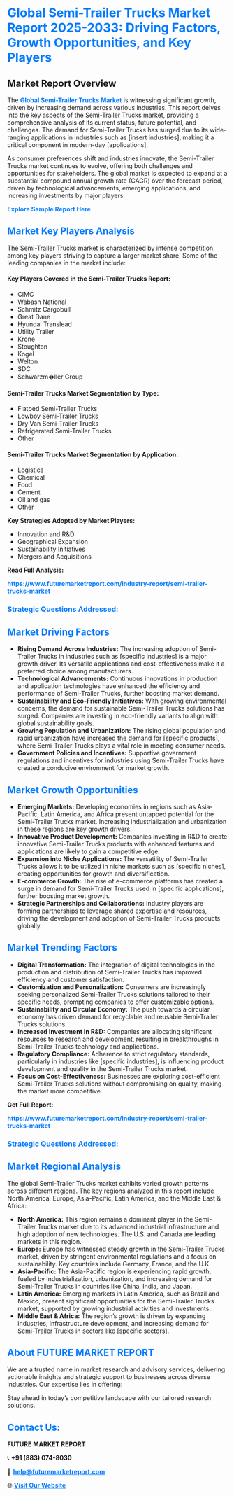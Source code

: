 <h1 style="color: #007BFF;">Global Semi-Trailer Trucks Market Report 2025-2033: Driving Factors, Growth Opportunities, and Key Players</h1>

<section id="overview">
<h2>Market Report Overview</h2>
<p>The <a href="https://www.futuremarketreport.com/industry-report/semi-trailer-trucks-market" style="color: #007BFF; text-decoration: none;"><strong>Global Semi-Trailer Trucks Market</strong></a> is witnessing significant growth, driven by increasing demand across various industries. This report delves into the key aspects of the Semi-Trailer Trucks market, providing a comprehensive analysis of its current status, future potential, and challenges. The demand for Semi-Trailer Trucks has surged due to its wide-ranging applications in industries such as [insert industries], making it a critical component in modern-day [applications].</p>
<p>As consumer preferences shift and industries innovate, the Semi-Trailer Trucks market continues to evolve, offering both challenges and opportunities for stakeholders. The global market is expected to expand at a substantial compound annual growth rate (CAGR) over the forecast period, driven by technological advancements, emerging applications, and increasing investments by major players.</p>
</section>

<section id="overview">
<p><a href="https://www.futuremarketreport.com/request-sample/reportId=58418" style="color: #007BFF; text-decoration: none;"><strong>Explore Sample Report Here</strong></a></p>
</section>

<section id="key-players">
<h2 style="color: #007BFF;">Market Key Players Analysis</h2>
<p>The Semi-Trailer Trucks market is characterized by intense competition among key players striving to capture a larger market share. Some of the leading companies in the market include:</p>
<h4>Key Players Covered in the Semi-Trailer Trucks Report:</h4>
<ul><li>CIMC</li><li>Wabash National</li><li>Schmitz Cargobull</li><li>Great Dane</li><li>Hyundai Translead</li><li>Utility Trailer</li><li>Krone</li><li>Stoughton</li><li>Kogel</li><li>Welton</li><li>SDC</li><li>Schwarzm�ller Group</li></ul>
<h4>Semi-Trailer Trucks Market Segmentation by Type:</h4>
<ul><li>Flatbed Semi-Trailer Trucks</li><li>Lowboy Semi-Trailer Trucks</li><li>Dry Van Semi-Trailer Trucks</li><li>Refrigerated Semi-Trailer Trucks</li><li>Other</li></ul>

<h4>Semi-Trailer Trucks Market Segmentation by Application:</h4>
<ul><li>Logistics</li><li>Chemical</li><li>Food</li><li>Cement</li><li>Oil and gas</li><li>Other</li></ul>
<p><strong>Key Strategies Adopted by Market Players:</strong></p>
<ul>
<li>Innovation and R&D</li>
<li>Geographical Expansion</li>
<li>Sustainability Initiatives</li>
<li>Mergers and Acquisitions</li>
</ul>
</section>

<section>
<p><strong>Read Full Analysis: </strong></p><a href="https://www.futuremarketreport.com/industry-report/semi-trailer-trucks-market" style="color: #007BFF; text-decoration: none;"><strong>https://www.futuremarketreport.com/industry-report/semi-trailer-trucks-market</strong></a>
<h3 style="color: #007BFF;">Strategic Questions Addressed:</h3>
</section>

<section id="driving-factors">
<h2 style="color: #007BFF;">Market Driving Factors</h2>
<ul>
<li><strong>Rising Demand Across Industries:</strong> The increasing adoption of Semi-Trailer Trucks in industries such as [specific industries] is a major growth driver. Its versatile applications and cost-effectiveness make it a preferred choice among manufacturers.</li>
<li><strong>Technological Advancements:</strong> Continuous innovations in production and application technologies have enhanced the efficiency and performance of Semi-Trailer Trucks, further boosting market demand.</li>
<li><strong>Sustainability and Eco-Friendly Initiatives:</strong> With growing environmental concerns, the demand for sustainable Semi-Trailer Trucks solutions has surged. Companies are investing in eco-friendly variants to align with global sustainability goals.</li>
<li><strong>Growing Population and Urbanization:</strong> The rising global population and rapid urbanization have increased the demand for [specific products], where Semi-Trailer Trucks plays a vital role in meeting consumer needs.</li>
<li><strong>Government Policies and Incentives:</strong> Supportive government regulations and incentives for industries using Semi-Trailer Trucks have created a conducive environment for market growth.</li>
</ul>
</section>

<section id="growth-opportunities">
<h2 style="color: #007BFF;">Market Growth Opportunities</h2>
<ul>
<li><strong>Emerging Markets:</strong> Developing economies in regions such as Asia-Pacific, Latin America, and Africa present untapped potential for the Semi-Trailer Trucks market. Increasing industrialization and urbanization in these regions are key growth drivers.</li>
<li><strong>Innovative Product Development:</strong> Companies investing in R&D to create innovative Semi-Trailer Trucks products with enhanced features and applications are likely to gain a competitive edge.</li>
<li><strong>Expansion into Niche Applications:</strong> The versatility of Semi-Trailer Trucks allows it to be utilized in niche markets such as [specific niches], creating opportunities for growth and diversification.</li>
<li><strong>E-commerce Growth:</strong> The rise of e-commerce platforms has created a surge in demand for Semi-Trailer Trucks used in [specific applications], further boosting market growth.</li>
<li><strong>Strategic Partnerships and Collaborations:</strong> Industry players are forming partnerships to leverage shared expertise and resources, driving the development and adoption of Semi-Trailer Trucks products globally.</li>
</ul>
</section>

<section id="trending-factors">
<h2 style="color: #007BFF;">Market Trending Factors</h2>
<ul>
<li><strong>Digital Transformation:</strong> The integration of digital technologies in the production and distribution of Semi-Trailer Trucks has improved efficiency and customer satisfaction.</li>
<li><strong>Customization and Personalization:</strong> Consumers are increasingly seeking personalized Semi-Trailer Trucks solutions tailored to their specific needs, prompting companies to offer customizable options.</li>
<li><strong>Sustainability and Circular Economy:</strong> The push towards a circular economy has driven demand for recyclable and reusable Semi-Trailer Trucks solutions.</li>
<li><strong>Increased Investment in R&D:</strong> Companies are allocating significant resources to research and development, resulting in breakthroughs in Semi-Trailer Trucks technology and applications.</li>
<li><strong>Regulatory Compliance:</strong> Adherence to strict regulatory standards, particularly in industries like [specific industries], is influencing product development and quality in the Semi-Trailer Trucks market.</li>
<li><strong>Focus on Cost-Effectiveness:</strong> Businesses are exploring cost-efficient Semi-Trailer Trucks solutions without compromising on quality, making the market more competitive.</li>
</ul>
</section>

<section>
<p><strong>Get Full Report: </strong></p><a href="https://www.futuremarketreport.com/industry-report/semi-trailer-trucks-market" style="color: #007BFF; text-decoration: none;"><strong>https://www.futuremarketreport.com/industry-report/semi-trailer-trucks-market</strong></a>
<h3 style="color: #007BFF;">Strategic Questions Addressed:</h3>
</section>


<section id="regional-analysis">
<h2 style="color: #007BFF;">Market Regional Analysis</h2>
<p>The global Semi-Trailer Trucks market exhibits varied growth patterns across different regions. The key regions analyzed in this report include North America, Europe, Asia-Pacific, Latin America, and the Middle East & Africa:</p>
<ul>
<li><strong>North America:</strong> This region remains a dominant player in the Semi-Trailer Trucks market due to its advanced industrial infrastructure and high adoption of new technologies. The U.S. and Canada are leading markets in this region.</li>
<li><strong>Europe:</strong> Europe has witnessed steady growth in the Semi-Trailer Trucks market, driven by stringent environmental regulations and a focus on sustainability. Key countries include Germany, France, and the U.K.</li>
<li><strong>Asia-Pacific:</strong> The Asia-Pacific region is experiencing rapid growth, fueled by industrialization, urbanization, and increasing demand for Semi-Trailer Trucks in countries like China, India, and Japan.</li>
<li><strong>Latin America:</strong> Emerging markets in Latin America, such as Brazil and Mexico, present significant opportunities for the Semi-Trailer Trucks market, supported by growing industrial activities and investments.</li>
<li><strong>Middle East & Africa:</strong> The region’s growth is driven by expanding industries, infrastructure development, and increasing demand for Semi-Trailer Trucks in sectors like [specific sectors].</li>
</ul>
</section>

<footer>
<h2 style="color: #007BFF;">About FUTURE MARKET REPORT</h2>
<p>We are a trusted name in market research and advisory services, delivering actionable insights and strategic support to businesses across diverse industries. Our expertise lies in offering:</p>

<p>Stay ahead in today’s competitive landscape with our tailored research solutions.</p>

<h2 style="color: #007BFF;">Contact Us:</h2>
<p><strong>FUTURE MARKET REPORT</strong></p>
<p>📞 <strong>+91 (883) 074-8030</strong></p>
<p>📧 <strong><a href="mailto:help@futuremarketreport.com" style="color: #007BFF;">help@futuremarketreport.com</a></strong></p>
<p>🌐 <strong><a href="https://www.futuremarketreport.com/" style="color: #007BFF;">Visit Our Website</a></strong></p>
</footer>